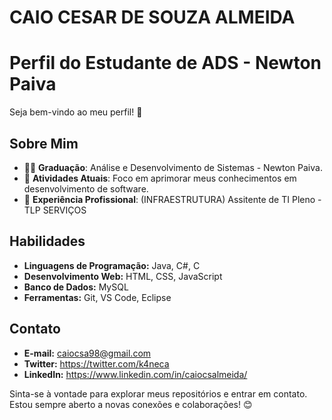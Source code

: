 # CAIO CESAR DE SOUZA ALMEIDA


# Perfil do Estudante de ADS - Newton Paiva

Seja bem-vindo ao meu perfil! 👋 

## Sobre Mim

- 👨‍🎓 **Graduação**: Análise e Desenvolvimento de Sistemas - Newton Paiva.
- 🌱 **Atividades Atuais**: Foco em aprimorar meus conhecimentos em desenvolvimento de software.
- 💼 **Experiência Profissional**: (INFRAESTRUTURA) Assitente de TI Pleno - TLP SERVIÇOS 

## Habilidades

- **Linguagens de Programação:** Java, C#, C
- **Desenvolvimento Web:** HTML, CSS, JavaScript
- **Banco de Dados:** MySQL
- **Ferramentas:** Git, VS Code, Eclipse

## Contato

- **E-mail:** caiocsa98@gmail.com
- **Twitter:** https://twitter.com/k4neca
- **LinkedIn:** https://www.linkedin.com/in/caiocsalmeida/

Sinta-se à vontade para explorar meus repositórios e entrar em contato. Estou sempre aberto a novas conexões e colaborações! 😊
